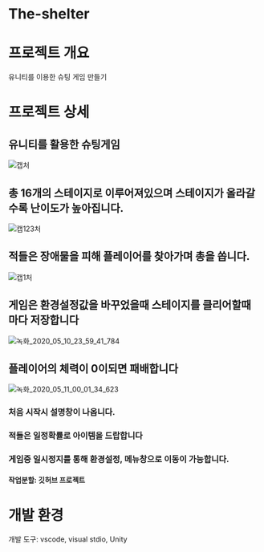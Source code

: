 # The-shelter

# 프로젝트 개요
유니티를 이용한 슈팅 게임 만들기

# 프로젝트 상세

## 유니티를 활용한 슈팅게임
![캡처](https://user-images.githubusercontent.com/14048756/81502417-cf9ea400-9318-11ea-94dc-75fc4b3dfae1.PNG)

## 총 16개의 스테이지로 이루어져있으며 스테이지가 올라갈수록 난이도가 높아집니다.
![캡123처](https://user-images.githubusercontent.com/14048756/81502628-fe694a00-9319-11ea-9ac6-6de7f69003bd.PNG)

## 적들은 장애물을 피해 플레이어를 찾아가며 총을 쏩니다.
![캡1처](https://user-images.githubusercontent.com/14048756/81502595-d4b02300-9319-11ea-811a-4fee00462b9e.PNG)

## 게임은 환경설정값을 바꾸었을때 스테이지를 클리어할때 마다 저장합니다
![녹화_2020_05_10_23_59_41_784](https://user-images.githubusercontent.com/14048756/81502707-6d46a300-931a-11ea-85c8-4003ca4f54c1.gif)

## 플레이어의 체력이 0이되면 패배합니다
![녹화_2020_05_11_00_01_34_623](https://user-images.githubusercontent.com/14048756/81502729-a54de600-931a-11ea-8615-b006d3be163c.gif)

### 처음 시작시 설명창이 나옵니다.
### 적들은 일정확률로 아이템을 드랍합니다
### 게임중 일시정지를 통해 환경설정, 메뉴창으로 이동이 가능합니다.

#### 작업분할: 깃허브 프로젝트

# 개발 환경
개발 도구: vscode, visual stdio, Unity   


